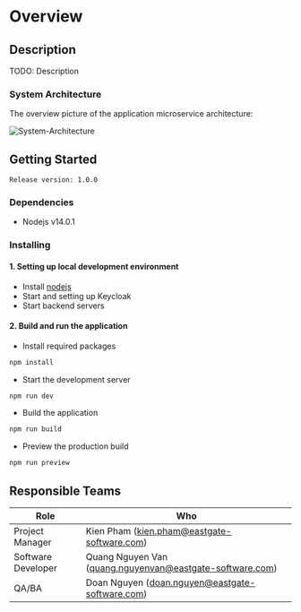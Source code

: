 # Overview

## Description

TODO: Description

### System Architecture

The overview picture of the application microservice architecture:

![System-Architecture](docu/architecture/images/architecture-overview.png)

## Getting Started

`Release version: 1.0.0`

### Dependencies

- Nodejs v14.0.1

### Installing

#### 1. Setting up local development environment

- Install [nodejs](https://gooogle.com)
- Start and setting up Keycloak
- Start backend servers

#### 2. Build and run the application

- Install required packages

```bash
npm install
```

- Start the development server

```bash
npm run dev
```

- Build the application

```bash
npm run build
```

- Preview the production build

```bash
npm run preview
```

## Responsible Teams

| **Role** | **Who** |
| --- | --- |
| Project Manager | Kien Pham (kien.pham@eastgate-software.com) |
| Software Developer | Quang Nguyen Van (quang.nguyenvan@eastgate-software.com) |
| QA/BA | Doan Nguyen (doan.nguyen@eastgate-software.com) |
